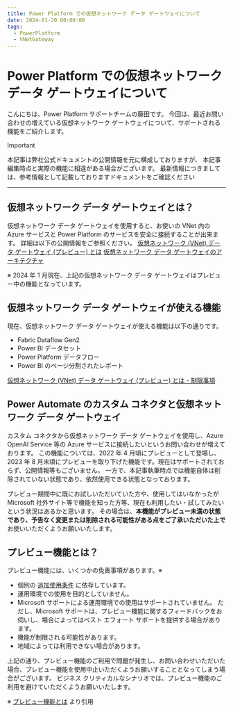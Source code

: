```yaml
---
title: Power Platform での仮想ネットワーク データ ゲートウェイについて
date: 2024-01-20 00:00:00
tags:
  - PowerPlatform
  - VNetGateway
---
```


# Power Platform での仮想ネットワーク データ ゲートウェイについて
<!-- ここに 導入部分 -->
こんにちは、Power Platform サポートチームの藤田です。
今回は、最近お問い合わせの増えている仮想ネットワーク ゲートウェイについて、サポートされる機能をご紹介します。
<!-- more -->

<!-- ここに Read more 以降の文章 -->
> [!IMPORTANT] 
> 本記事は弊社公式ドキュメントの公開情報を元に構成しておりますが、 本記事編集時点と実際の機能に相違がある場合がございます。 
> 最新情報につきましては、参考情報として記載しておりますドキュメントをご確認ください

---
## 仮想ネットワーク データ ゲートウェイとは？

仮想ネットワーク データ ゲートウェイを使用すると、お使いの VNet 内の Azure サービスと Power Platform のサービスを安全に接続することが出来ます。
詳細は以下の公開情報をご参照ください。
[仮想ネットワーク (VNet) データ ゲートウェイ (プレビュー) とは](https://learn.microsoft.com/ja-jp/data-integration/vnet/overview)
[仮想ネットワーク データ ゲートウェイのアーキテクチャ](https://learn.microsoft.com/ja-jp/data-integration/vnet/data-gateway-architecture)

※ 2024 年 1 月現在、上記の仮想ネットワーク データ ゲートウェイはプレビュー中の機能となっています。

## 仮想ネットワーク データ ゲートウェイが使える機能

現在、仮想ネットワーク データ ゲートウェイが使える機能は以下の通りです。
- Fabric Dataflow Gen2
- Power BI データセット
- Power Platform データフロー
- Power BI のページ分割されたレポート

[仮想ネットワーク (VNet) データ ゲートウェイ (プレビュー) とは - 制限事項](https://learn.microsoft.com/ja-jp/data-integration/vnet/overview#limitations)

## Power Automate のカスタム コネクタと仮想ネットワーク データ ゲートウェイ

カスタム コネクタから仮想ネットワーク データ ゲートウェイを使用し、Azure OpenAI Service 等の Azure サービスに接続したいというお問い合わせが増えております。
この機能については、2022 年 4 月頃にプレビューとして登場し、2023 年 8 月末頃にプレビューを取り下げた機能です。現在はサポートされておらず、公開情報等もございません。
一方で、本記事執筆時点では機能自体は削除されていない状態であり、依然使用できる状態となっております。

プレビュー期間中に既にお試しいただいていた方や、使用してはいなかったが Microsoft 社外サイト等で機能を知った方等、現在も利用したい・試してみたいという状況はあるかと思います。
その場合は、**本機能がプレビュー未満の状態であり、予告なく変更または削除される可能性がある点をご了承いただいた上で**お使いいただくようお願いいたします。

## プレビュー機能とは？

プレビュー機能には、いくつかの免責事項があります。※
- 個別の [追加使用条件](https://dynamics.microsoft.com/ja-jp/legaldocs/supp-dynamics365-preview/) に依存しています。
- 運用環境での使用を目的としていません。
- Microsoft サポートによる運用環境での使用はサポートされていません。 ただし、Microsoft サポートは、プレビュー機能に関するフィードバックをお伺いし、場合によってはベスト エフォート サポートを提供する場合があります。
- 機能が制限される可能性があります。
- 地域によっては利用できない場合があります。

上記の通り、プレビュー機能のご利用で問題が発生し、お問い合わせいただいた場合、プレビュー機能を使用中止いただくようお願いすることとなってしまう場合がございます。
ビジネス クリティカルなシナリオでは、プレビュー機能のご利用を避けていただくようお願いいたします。

※ [プレビュー機能とは](https://learn.microsoft.com/ja-jp/dynamics365/sales/sales-previews-in-trial) より引用
